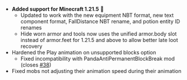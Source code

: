 - **Added support for Minecraft 1.21.5** 📔
  - Updated to work with the new equipment NBT format, new text component format, FallDistance NBT rename, and potion entity ID renames
  - Hide worn armor and tools now uses the unified armor.body slot instead of armor.feet for 1.21.5 and above to allow better late loot recovery
- Hardened the Play animation on unsupported blocks option
  - Fixed incompatibility with PandaAntiPermanentBlockBreak mod (closes [#38](https://github.com/Tschipcraft/spawnanimations/issues/38))
- Fixed mobs not adjusting their animation speed during their animation
